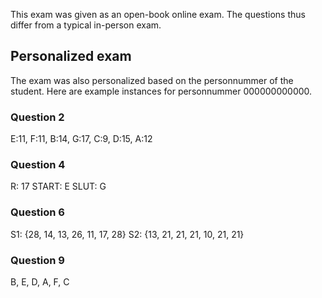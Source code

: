 This exam was given as an open-book online exam.
The questions thus differ from a typical in-person exam.

## Personalized exam

The exam was also personalized based on the personnummer of the student.
Here are example instances for personnummer 000000000000.

### Question 2

E:11, F:11, B:14, G:17, C:9, D:15, A:12

### Question 4

R: 17
START: E
SLUT: G

### Question 6

S1: {28, 14, 13, 26, 11, 17, 28}
S2: {13, 21, 21, 21, 10, 21, 21}

### Question 9

B, E, D, A, F, C
